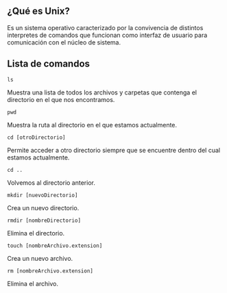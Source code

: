 ## ¿Qué es Unix?
Es un sistema operativo caracterizado por la convivencia de distintos interpretes de comandos que funcionan como interfaz de usuario para comunicación con el núcleo de sistema.

## Lista de comandos
```
ls
```
Muestra una lista de todos los archivos y carpetas que contenga el directorio en el que nos encontramos.

```
pwd
```
Muestra la ruta al directorio en el que estamos actualmente.

```
cd [otroDirectorio]
```
Permite acceder a otro directorio siempre que se encuentre dentro del cual estamos actualmente.

```
cd ..
```
Volvemos al directorio anterior.

```
mkdir [nuevoDirectorio]
```
Crea un nuevo directorio.

```
rmdir [nombreDirectorio]
```
Elimina el directorio.

```
touch [nombreArchivo.extension]
```
Crea un nuevo archivo.

```
rm [nombreArchivo.extension]
```
Elimina el archivo.